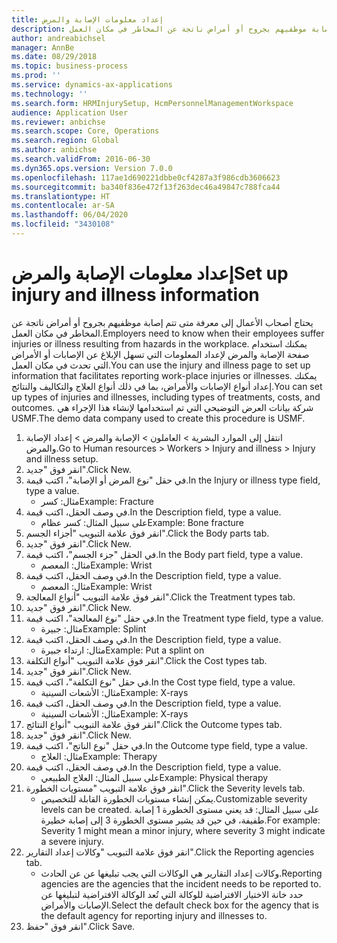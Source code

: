 ```yaml
---
title: إعداد معلومات الإصابة والمرض
description: يحتاج أصحاب الأعمال إلى معرفة متى تتم إصابة موظفيهم بجروح أو أمراض ناتجة عن المخاطر في مكان العمل.
author: andreabichsel
manager: AnnBe
ms.date: 08/29/2018
ms.topic: business-process
ms.prod: ''
ms.service: dynamics-ax-applications
ms.technology: ''
ms.search.form: HRMInjurySetup, HcmPersonnelManagementWorkspace
audience: Application User
ms.reviewer: anbichse
ms.search.scope: Core, Operations
ms.search.region: Global
ms.author: anbichse
ms.search.validFrom: 2016-06-30
ms.dyn365.ops.version: Version 7.0.0
ms.openlocfilehash: 117ae1d690221dbbe0cf4287a3f986cdb3606623
ms.sourcegitcommit: ba340f836e472f13f263dec46a49847c788fca44
ms.translationtype: HT
ms.contentlocale: ar-SA
ms.lasthandoff: 06/04/2020
ms.locfileid: "3430108"
---
```

# <a name="set-up-injury-and-illness-information"></a><span data-ttu-id="2ec49-103">إعداد معلومات الإصابة والمرض</span><span class="sxs-lookup"><span data-stu-id="2ec49-103">Set up injury and illness information</span></span>



<span data-ttu-id="2ec49-104">يحتاج أصحاب الأعمال إلى معرفة متى تتم إصابة موظفيهم بجروح أو أمراض ناتجة عن المخاطر في مكان العمل.</span><span class="sxs-lookup"><span data-stu-id="2ec49-104">Employers need to know when their employees suffer injuries or illness resulting from hazards in the workplace.</span></span> <span data-ttu-id="2ec49-105">يمكنك استخدام صفحة الإصابة والمرض لإعداد المعلومات التي تسهل الإبلاغ عن الإصابات أو الأمراض التي تحدث في مكان العمل.</span><span class="sxs-lookup"><span data-stu-id="2ec49-105">You can use the injury and illness page to set up information that facilitates reporting work-place injuries or illnesses.</span></span> <span data-ttu-id="2ec49-106">يمكنك إعداد أنواع الإصابات والأمراض، بما في ذلك أنواع العلاج والتكاليف والنتائج.</span><span class="sxs-lookup"><span data-stu-id="2ec49-106">You can set up types of injuries and illnesses, including types of treatments, costs, and outcomes.</span></span> <span data-ttu-id="2ec49-107">شركة بيانات العرض التوضيحي التي تم استخدامها لإنشاء هذا الإجراء هي USMF.</span><span class="sxs-lookup"><span data-stu-id="2ec49-107">The demo data company used to create this procedure is USMF.</span></span>

1. <span data-ttu-id="2ec49-108">انتقل إلى الموارد البشرية > العاملون‬ > الإصابة والمرض > إعداد الإصابة والمرض.</span><span class="sxs-lookup"><span data-stu-id="2ec49-108">Go to Human resources > Workers > Injury and illness > Injury and illness setup.</span></span>
2. <span data-ttu-id="2ec49-109">انقر فوق "جديد".</span><span class="sxs-lookup"><span data-stu-id="2ec49-109">Click New.</span></span>
3. <span data-ttu-id="2ec49-110">في حقل "نوع المرض أو الإصابة"، اكتب قيمة.</span><span class="sxs-lookup"><span data-stu-id="2ec49-110">In the Injury or illness type field, type a value.</span></span>
    * <span data-ttu-id="2ec49-111">مثال: كسر</span><span class="sxs-lookup"><span data-stu-id="2ec49-111">Example: Fracture</span></span>  
4. <span data-ttu-id="2ec49-112">في وصف الحقل، اكتب قيمة.</span><span class="sxs-lookup"><span data-stu-id="2ec49-112">In the Description field, type a value.</span></span>
    * <span data-ttu-id="2ec49-113">على سبيل المثال: كسر عظام</span><span class="sxs-lookup"><span data-stu-id="2ec49-113">Example: Bone fracture</span></span>  
5. <span data-ttu-id="2ec49-114">انقر فوق علامة التبويب "أجزاء الجسم".</span><span class="sxs-lookup"><span data-stu-id="2ec49-114">Click the Body parts tab.</span></span>
6. <span data-ttu-id="2ec49-115">انقر فوق "جديد".</span><span class="sxs-lookup"><span data-stu-id="2ec49-115">Click New.</span></span>
7. <span data-ttu-id="2ec49-116">في الحقل "جزء الجسم"، اكتب قيمة.</span><span class="sxs-lookup"><span data-stu-id="2ec49-116">In the Body part field, type a value.</span></span>
    * <span data-ttu-id="2ec49-117">مثال: المعصم</span><span class="sxs-lookup"><span data-stu-id="2ec49-117">Example: Wrist</span></span>  
8. <span data-ttu-id="2ec49-118">في وصف الحقل، اكتب قيمة.</span><span class="sxs-lookup"><span data-stu-id="2ec49-118">In the Description field, type a value.</span></span>
    * <span data-ttu-id="2ec49-119">مثال: المعصم</span><span class="sxs-lookup"><span data-stu-id="2ec49-119">Example: Wrist</span></span>  
9. <span data-ttu-id="2ec49-120">انقر فوق علامة التبويب "أنواع المعالجة".</span><span class="sxs-lookup"><span data-stu-id="2ec49-120">Click the Treatment types tab.</span></span>
10. <span data-ttu-id="2ec49-121">انقر فوق "جديد".</span><span class="sxs-lookup"><span data-stu-id="2ec49-121">Click New.</span></span>
11. <span data-ttu-id="2ec49-122">في حقل "نوع المعالجة"، اكتب قيمة.</span><span class="sxs-lookup"><span data-stu-id="2ec49-122">In the Treatment type field, type a value.</span></span>
    * <span data-ttu-id="2ec49-123">مثال: جبيرة</span><span class="sxs-lookup"><span data-stu-id="2ec49-123">Example: Splint</span></span>  
12. <span data-ttu-id="2ec49-124">في وصف الحقل، اكتب قيمة.</span><span class="sxs-lookup"><span data-stu-id="2ec49-124">In the Description field, type a value.</span></span>
    * <span data-ttu-id="2ec49-125">مثال: ارتداء جبيرة</span><span class="sxs-lookup"><span data-stu-id="2ec49-125">Example: Put a splint on</span></span>  
13. <span data-ttu-id="2ec49-126">انقر فوق علامة التبويب "أنواع التكلفة‬".</span><span class="sxs-lookup"><span data-stu-id="2ec49-126">Click the Cost types tab.</span></span>
14. <span data-ttu-id="2ec49-127">انقر فوق "جديد".</span><span class="sxs-lookup"><span data-stu-id="2ec49-127">Click New.</span></span>
15. <span data-ttu-id="2ec49-128">في حقل "نوع التكلفة"، اكتب قيمة.</span><span class="sxs-lookup"><span data-stu-id="2ec49-128">In the Cost type field, type a value.</span></span>
    * <span data-ttu-id="2ec49-129">مثال: الأشعات السينية</span><span class="sxs-lookup"><span data-stu-id="2ec49-129">Example: X-rays</span></span>  
16. <span data-ttu-id="2ec49-130">في وصف الحقل، اكتب قيمة.</span><span class="sxs-lookup"><span data-stu-id="2ec49-130">In the Description field, type a value.</span></span>
    * <span data-ttu-id="2ec49-131">مثال: الأشعات السينية</span><span class="sxs-lookup"><span data-stu-id="2ec49-131">Example: X-rays</span></span>  
17. <span data-ttu-id="2ec49-132">انقر فوق علامة التبويب "أنواع النتائج".</span><span class="sxs-lookup"><span data-stu-id="2ec49-132">Click the Outcome types tab.</span></span>
18. <span data-ttu-id="2ec49-133">انقر فوق "جديد".</span><span class="sxs-lookup"><span data-stu-id="2ec49-133">Click New.</span></span>
19. <span data-ttu-id="2ec49-134">في حقل "نوع الناتج"، اكتب قيمة.</span><span class="sxs-lookup"><span data-stu-id="2ec49-134">In the Outcome type field, type a value.</span></span>
    * <span data-ttu-id="2ec49-135">مثال: العلاج</span><span class="sxs-lookup"><span data-stu-id="2ec49-135">Example: Therapy</span></span>  
20. <span data-ttu-id="2ec49-136">في وصف الحقل، اكتب قيمة.</span><span class="sxs-lookup"><span data-stu-id="2ec49-136">In the Description field, type a value.</span></span>
    * <span data-ttu-id="2ec49-137">على سبيل المثال: العلاج الطبيعي</span><span class="sxs-lookup"><span data-stu-id="2ec49-137">Example: Physical therapy</span></span>  
21. <span data-ttu-id="2ec49-138">انقر فوق علامة التبويب "مستويات الخطورة".</span><span class="sxs-lookup"><span data-stu-id="2ec49-138">Click the Severity levels tab.</span></span>
    * <span data-ttu-id="2ec49-139">يمكن إنشاء مستويات الخطورة القابلة للتخصيص.</span><span class="sxs-lookup"><span data-stu-id="2ec49-139">Customizable severity levels can be created.</span></span> <span data-ttu-id="2ec49-140">على سبيل المثال: قد يعني مستوى الخطورة 1 إصابة طفيفة، في حين قد يشير مستوى الخطورة 3 إلى إصابة خطيرة.</span><span class="sxs-lookup"><span data-stu-id="2ec49-140">For example: Severity 1 might mean a minor injury, where severity 3 might indicate a severe injury.</span></span>  
22. <span data-ttu-id="2ec49-141">انقر فوق علامة التبويب "وكالات إعداد التقارير".</span><span class="sxs-lookup"><span data-stu-id="2ec49-141">Click the Reporting agencies tab.</span></span>
    * <span data-ttu-id="2ec49-142">وكالات إعداد التقارير هي الوكالات التي يجب تبليغها عن عن الحادث.</span><span class="sxs-lookup"><span data-stu-id="2ec49-142">Reporting agencies are the agencies that the incident needs to be reported to.</span></span> <span data-ttu-id="2ec49-143">حدد خانة الاختيار الافتراضية للوكالة التي تُعد الوكالة الافتراضية لتبليغها عن الإصابات والأمراض.</span><span class="sxs-lookup"><span data-stu-id="2ec49-143">Select the default check box for the agency that is the default agency for reporting injury and illnesses to.</span></span>  
23. <span data-ttu-id="2ec49-144">انقر فوق "حفظ".</span><span class="sxs-lookup"><span data-stu-id="2ec49-144">Click Save.</span></span>

